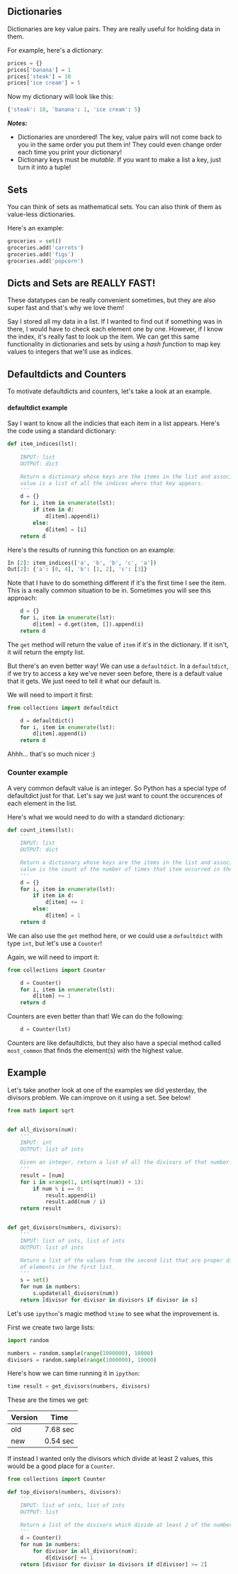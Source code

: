 ## Dictionaries

Dictionaries are key value pairs. They are really useful for holding data in them.

For example, here's a dictionary:

```python
prices = {}
prices['banana'] = 1
prices['steak'] = 10
prices['ice cream'] = 5
```

Now my dictionary will look like this:

```python
{'steak': 10, 'banana': 1, 'ice cream': 5}
```

***Notes:***
* Dictionaries are unordered! The key, value pairs will not come back to you in the same order you put them in! They could even change order each time you print your dictionary!
* Dictionary keys must be *mutable*. If you want to make a list a key, just turn it into a tuple!

## Sets

You can think of sets as mathematical sets. You can also think of them as value-less dictionaries.

Here's an example:

```python
groceries = set()
groceries.add('carrots')
groceries.add('figs')
groceries.add('popcorn')
```

## Dicts and Sets are REALLY FAST!

These datatypes can be really convenient sometimes, but they are also super fast and that's why we love them!

Say I stored all my data in a list. If I wanted to find out if something was in there, I would have to check each element one by one. However, if I know the index, it's really fast to look up the item. We can get this same functionality in dictionaries and sets by using a *hash function* to map key values to integers that we'll use as indices.

## Defaultdicts and Counters

To motivate defaultdicts and counters, let's take a look at an example.

#### defaultdict example

Say I want to know all the indicies that each item in a list appears. Here's the code using a standard dictionary:

```python
def item_indices(lst):
    '''
    INPUT: list
    OUTPUT: dict

    Return a dictionary whose keys are the items in the list and associated
    value is a list of all the indices where that key appears.
    '''
    d = {}
    for i, item in enumerate(lst):
        if item in d:
            d[item].append(i)
        else:
            d[item] = [i]
    return d
```

Here's the results of running this function on an example:

```python
In [2]: item_indices(['a', 'b', 'b', 'c', 'a'])
Out[2]: {'a': [0, 4], 'b': [1, 2], 'c': [3]}
```

Note that I have to do something different if it's the first time I see the item. This is a really common situation to be in. Sometimes you will see this approach:

```python
    d = {}
    for i, item in enumerate(lst):
        d[item] = d.get(item, []).append(i)
    return d
```

The `get` method will return the value of `item` if it's in the dictionary. If it isn't, it will return the empty list.

But there's an even better way! We can use a `defaultdict`. In a `defaultdict`, if we try to access a key we've never seen before, there is a default value that it gets. We just need to tell it what our default is.

We will need to import it first:

```python
from collections import defaultdict
```

```python
    d = defaultdict()
    for i, item in enumerate(lst):
        d[item].append(i)
    return d
```

Ahhh... that's so much nicer :)

### Counter example

A very common default value is an integer. So Python has a special type of defaultdict just for that. Let's say we just want to count the occurences of each element in the list.

Here's what we would need to do with a standard dictionary:

```python
def count_items(lst):
    '''
    INPUT: list
    OUTPUT: dict

    Return a dictionary whose keys are the items in the list and associated
    value is the count of the number of times that item occurred in the list.
    '''
    d = {}
    for i, item in enumerate(lst):
        if item in d:
            d[item] += 1
        else:
            d[item] = 1
    return d
```

We can also use the `get` method here, or we could use a `defaultdict` with type `int`, but let's use a `Counter`!

Again, we will need to import it:

```python
from collections import Counter
```

```python
    d = Counter()
    for i, item in enumerate(lst):
        d[item] += 1
    return d
```

Counters are even better than that! We can do the following:

```python
    d = Counter(lst)
```

Counters are like defaultdicts, but they also have a special method called `most_common` that finds the element(s) with the highest value.

## Example

Let's take another look at one of the examples we did yesterday, the divisors problem. We can improve on it using a set. See below!

```python
from math import sqrt


def all_divisors(num):
    '''
    INPUT: int
    OUTPUT: list of ints

    Given an integer, return a list of all the divisors of that number.
    '''
    result = [num]
    for i in xrange(1, int(sqrt(num)) + 1):
        if num % i == 0:
            result.append(i)
            result.add(num / i)
    return result


def get_divisors(numbers, divisors):
    '''
    INPUT: list of ints, list of ints
    OUTPUT: list of ints

    Return a list of the values from the second list that are proper divisors
    of elements in the first list.
    '''
    s = set()
    for num in numbers:
        s.update(all_divisors(num))
    return [divisor for divisor in divisors if divisor in s]
```

Let's use `ipython`'s magic method `%time` to see what the improvement is.

First we create two large lists:

```python
import random

numbers = random.sample(range(1000000), 10000)
divisors = random.sample(range(1000000), 10000)
```

Here's how we can time running it in `ipython`:

```python
time result = get_divisors(numbers, divisors)
```

These are the times we get:

| Version | Time     |
| ------- | -------- |
| old     | 7.68 sec |
| new     | 0.54 sec |

If instead I wanted only the divisors which divide at least 2 values, this would be a good place for a `Counter`.

```python
from collections import Counter

def top_divisors(numbers, divisors):
    '''
    INPUT: list of ints, list of ints
    OUTPUT: list

    Return a list of the divisors which divide at least 2 of the numbers.
    '''
    d = Counter()
    for num in numbers:
        for divisor in all_divisors(num):
            d[divisor] += 1
    return [divisor for divisor in divisors if d[divisor] >= 2]
```
